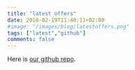 ```yaml
---
title: "latest offers"
date: 2018-02-19T11:40:11+02:00
#image: "/images/blog/latestoffers.png"
tags: ["latest","github"]
comments: false
---
```

Here is [our github repo](http://github.com/beebis).

